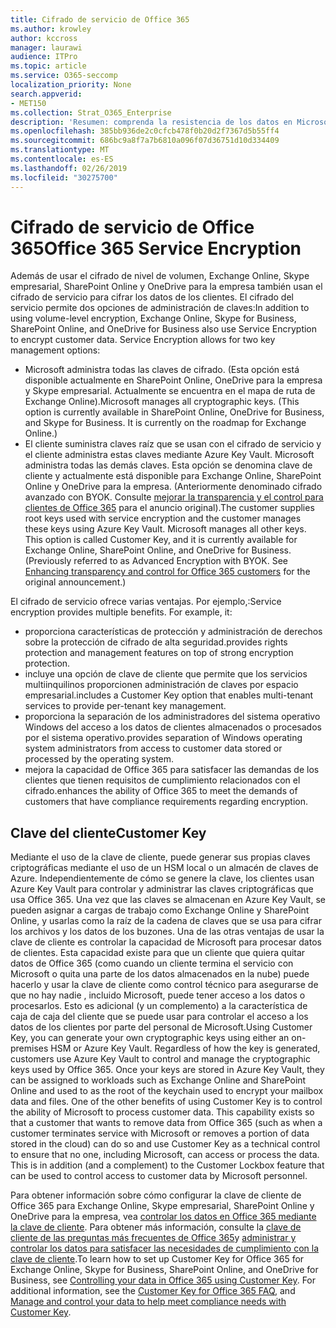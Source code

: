 ```yaml
---
title: Cifrado de servicio de Office 365
ms.author: krowley
author: kccross
manager: laurawi
audience: ITPro
ms.topic: article
ms.service: O365-seccomp
localization_priority: None
search.appverid:
- MET150
ms.collection: Strat_O365_Enterprise
description: 'Resumen: comprenda la resistencia de los datos en Microsoft Office 365.'
ms.openlocfilehash: 385bb936de2c0cfcb478f0b20d2f7367d5b55ff4
ms.sourcegitcommit: 686bc9a8f7a7b6810a096f07d36751d10d334409
ms.translationtype: MT
ms.contentlocale: es-ES
ms.lasthandoff: 02/26/2019
ms.locfileid: "30275700"
---
```

# <a name="office-365-service-encryption"></a><span data-ttu-id="ed59c-103">Cifrado de servicio de Office 365</span><span class="sxs-lookup"><span data-stu-id="ed59c-103">Office 365 Service Encryption</span></span>

<span data-ttu-id="ed59c-p101">Además de usar el cifrado de nivel de volumen, Exchange Online, Skype empresarial, SharePoint Online y OneDrive para la empresa también usan el cifrado de servicio para cifrar los datos de los clientes. El cifrado del servicio permite dos opciones de administración de claves:</span><span class="sxs-lookup"><span data-stu-id="ed59c-p101">In addition to using volume-level encryption, Exchange Online, Skype for Business, SharePoint Online, and OneDrive for Business also use Service Encryption to encrypt customer data. Service Encryption allows for two key management options:</span></span>
- <span data-ttu-id="ed59c-p102">Microsoft administra todas las claves de cifrado. (Esta opción está disponible actualmente en SharePoint Online, OneDrive para la empresa y Skype empresarial. Actualmente se encuentra en el mapa de ruta de Exchange Online).</span><span class="sxs-lookup"><span data-stu-id="ed59c-p102">Microsoft manages all cryptographic keys. (This option is currently available in SharePoint Online, OneDrive for Business, and Skype for Business. It is currently on the roadmap for Exchange Online.)</span></span>
- <span data-ttu-id="ed59c-p103">El cliente suministra claves raíz que se usan con el cifrado de servicio y el cliente administra estas claves mediante Azure Key Vault. Microsoft administra todas las demás claves. Esta opción se denomina clave de cliente y actualmente está disponible para Exchange Online, SharePoint Online y OneDrive para la empresa. (Anteriormente denominado cifrado avanzado con BYOK. Consulte [mejorar la transparencia y el control para clientes de Office 365](http://blogs.office.com/2015/04/21/enhancing-transparency-and-control-for-office-365-customers/) para el anuncio original).</span><span class="sxs-lookup"><span data-stu-id="ed59c-p103">The customer supplies root keys used with service encryption and the customer manages these keys using Azure Key Vault. Microsoft manages all other keys. This option is called Customer Key, and it is currently available for Exchange Online, SharePoint Online, and OneDrive for Business. (Previously referred to as Advanced Encryption with BYOK. See [Enhancing transparency and control for Office 365 customers](http://blogs.office.com/2015/04/21/enhancing-transparency-and-control-for-office-365-customers/) for the original announcement.)</span></span>

<span data-ttu-id="ed59c-p104">El cifrado de servicio ofrece varias ventajas. Por ejemplo,:</span><span class="sxs-lookup"><span data-stu-id="ed59c-p104">Service encryption provides multiple benefits. For example, it:</span></span>
- <span data-ttu-id="ed59c-116">proporciona características de protección y administración de derechos sobre la protección de cifrado de alta seguridad.</span><span class="sxs-lookup"><span data-stu-id="ed59c-116">provides rights protection and management features on top of strong encryption protection.</span></span>
- <span data-ttu-id="ed59c-117">incluye una opción de clave de cliente que permite que los servicios multiinquilinos proporcionen administración de claves por espacio empresarial.</span><span class="sxs-lookup"><span data-stu-id="ed59c-117">includes a Customer Key option that enables multi-tenant services to provide per-tenant key management.</span></span>
- <span data-ttu-id="ed59c-118">proporciona la separación de los administradores del sistema operativo Windows del acceso a los datos de clientes almacenados o procesados por el sistema operativo.</span><span class="sxs-lookup"><span data-stu-id="ed59c-118">provides separation of Windows operating system administrators from access to customer data stored or processed by the operating system.</span></span>
- <span data-ttu-id="ed59c-119">mejora la capacidad de Office 365 para satisfacer las demandas de los clientes que tienen requisitos de cumplimiento relacionados con el cifrado.</span><span class="sxs-lookup"><span data-stu-id="ed59c-119">enhances the ability of Office 365 to meet the demands of customers that have compliance requirements regarding encryption.</span></span>

## <a name="customer-key"></a><span data-ttu-id="ed59c-120">Clave del cliente</span><span class="sxs-lookup"><span data-stu-id="ed59c-120">Customer Key</span></span>
<span data-ttu-id="ed59c-p105">Mediante el uso de la clave de cliente, puede generar sus propias claves criptográficas mediante el uso de un HSM local o un almacén de claves de Azure. Independientemente de cómo se genere la clave, los clientes usan Azure Key Vault para controlar y administrar las claves criptográficas que usa Office 365. Una vez que las claves se almacenan en Azure Key Vault, se pueden asignar a cargas de trabajo como Exchange Online y SharePoint Online, y usarlas como la raíz de la cadena de claves que se usa para cifrar los archivos y los datos de los buzones. Una de las otras ventajas de usar la clave de cliente es controlar la capacidad de Microsoft para procesar datos de clientes. Esta capacidad existe para que un cliente que quiera quitar datos de Office 365 (como cuando un cliente termina el servicio con Microsoft o quita una parte de los datos almacenados en la nube) puede hacerlo y usar la clave de cliente como control técnico para asegurarse de que no hay nadie , incluido Microsoft, puede tener acceso a los datos o procesarlos. Esto es adicional (y un complemento) a la característica de caja de caja del cliente que se puede usar para controlar el acceso a los datos de los clientes por parte del personal de Microsoft.</span><span class="sxs-lookup"><span data-stu-id="ed59c-p105">Using Customer Key, you can generate your own cryptographic keys using either an on-premises HSM or Azure Key Vault. Regardless of how the key is generated, customers use Azure Key Vault to control and manage the cryptographic keys used by Office 365. Once your keys are stored in Azure Key Vault, they can be assigned to workloads such as Exchange Online and SharePoint Online and used to as the root of the keychain used to encrypt your mailbox data and files. One of the other benefits of using Customer Key is to control the ability of Microsoft to process customer data. This capability exists so that a customer that wants to remove data from Office 365 (such as when a customer terminates service with Microsoft or removes a portion of data stored in the cloud) can do so and use Customer Key as a technical control to ensure that no one, including Microsoft, can access or process the data. This is in addition (and a complement) to the Customer Lockbox feature that can be used to control access to customer data by Microsoft personnel.</span></span>

<span data-ttu-id="ed59c-p106">Para obtener información sobre cómo configurar la clave de cliente de Office 365 para Exchange Online, Skype empresarial, SharePoint Online y OneDrive para la empresa, vea [controlar los datos en Office 365 mediante la clave de cliente](https://support.office.com/article/Controlling-your-data-in-Office-365-using-Customer-Key-f2cd475a-e592-46cf-80a3-1bfb0fa17697). Para obtener más información, consulte la [clave de cliente de las preguntas más frecuentes de Office 365](https://support.office.com/article/Customer-Key-for-Office-365-FAQ-41ae293a-bd5c-4083-acd8-e1a2b4329da6)y [administrar y controlar los datos para satisfacer las necesidades de cumplimiento con la clave de cliente](https://techcommunity.microsoft.com/t5/Microsoft-Ignite-Content-2017/Manage-and-control-your-data-to-help-meet-compliance-needs-with/td-p/117580).</span><span class="sxs-lookup"><span data-stu-id="ed59c-p106">To learn how to set up Customer Key for Office 365 for Exchange Online, Skype for Business, SharePoint Online, and OneDrive for Business, see [Controlling your data in Office 365 using Customer Key](https://support.office.com/article/Controlling-your-data-in-Office-365-using-Customer-Key-f2cd475a-e592-46cf-80a3-1bfb0fa17697). For additional information, see the [Customer Key for Office 365 FAQ](https://support.office.com/article/Customer-Key-for-Office-365-FAQ-41ae293a-bd5c-4083-acd8-e1a2b4329da6), and [Manage and control your data to help meet compliance needs with Customer Key](https://techcommunity.microsoft.com/t5/Microsoft-Ignite-Content-2017/Manage-and-control-your-data-to-help-meet-compliance-needs-with/td-p/117580).</span></span>
